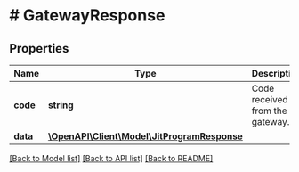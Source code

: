 # # GatewayResponse

## Properties

Name | Type | Description | Notes
------------ | ------------- | ------------- | -------------
**code** | **string** | Code received from the gateway. |
**data** | [**\OpenAPI\Client\Model\JitProgramResponse**](JitProgramResponse.md) |  | [optional]

[[Back to Model list]](../../README.md#models) [[Back to API list]](../../README.md#endpoints) [[Back to README]](../../README.md)
